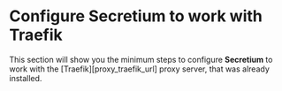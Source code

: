 # Configure Secretium to work with Traefik

This section will show you the minimum steps to configure **Secretium** to work with the [Traefik][proxy_traefik_url] proxy server, that was already installed.

<!--@include: ../parts/block_proxy_container_run.md-->

<!--@include: ../parts/links.md-->